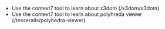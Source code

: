 - Use the context7 tool to learn about x3dom (/x3dom/x3dom)
- Use the context7 tool to learn about polyhreda viewer (/tesseralis/polyhedra-viewer)